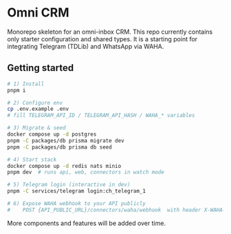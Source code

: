 # Omni CRM

Monorepo skeleton for an omni-inbox CRM. This repo currently contains only
starter configuration and shared types. It is a starting point for integrating
Telegram (TDLib) and WhatsApp via WAHA.

## Getting started

```bash
# 1) Install
pnpm i

# 2) Configure env
cp .env.example .env
# fill TELEGRAM_API_ID / TELEGRAM_API_HASH / WAHA_* variables

# 3) Migrate & seed
docker compose up -d postgres
pnpm -C packages/db prisma migrate dev
pnpm -C packages/db prisma db seed

# 4) Start stack
docker compose up -d redis nats minio
pnpm dev  # runs api, web, connectors in watch mode

# 5) Telegram login (interactive in dev)
pnpm -C services/telegram login:ch_telegram_1

# 6) Expose WAHA webhook to your API publicly
#    POST {API_PUBLIC_URL}/connectors/waha/webhook  with header X-WAHA-Token
```

More components and features will be added over time.
